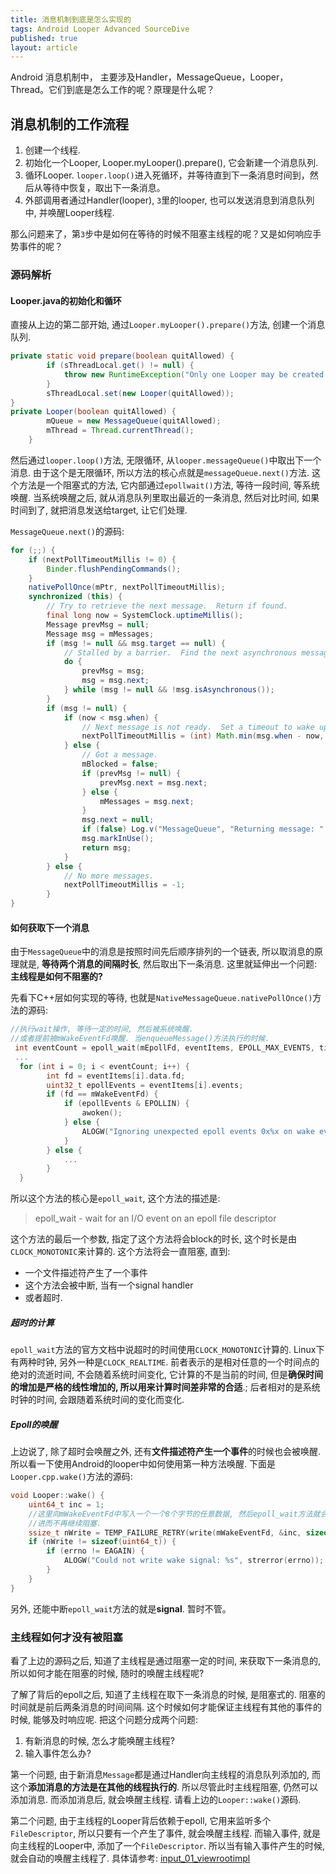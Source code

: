 ```yaml
---
title: 消息机制到底是怎么实现的
tags: Android Looper Advanced SourceDive
published: true
layout: article
---
```


Android 消息机制中， 主要涉及Handler，MessageQueue，Looper，Thread。它们到底是怎么工作的呢？原理是什么呢？

<!--more-->

## 消息机制的工作流程

1. 创建一个线程.
2. 初始化一个Looper, Looper.myLooper().prepare(), 它会新建一个消息队列.
3. 循环Looper. `looper.loop()`进入死循环，并等待直到下一条消息时间到，然后从等待中恢复，取出下一条消息。
4. 外部调用者通过Handler(looper), `3`里的looper, 也可以发送消息到消息队列中, 并唤醒Looper线程.

那么问题来了，第`3`步中是如何在等待的时候不阻塞主线程的呢？又是如何响应手势事件的呢？

### 源码解析

#### Looper.java的初始化和循环

直接从上边的第二部开始, 通过`Looper.myLooper().prepare()`方法, 创建一个消息队列.

```java
private static void prepare(boolean quitAllowed) {
        if (sThreadLocal.get() != null) {
            throw new RuntimeException("Only one Looper may be created per thread");
        }
        sThreadLocal.set(new Looper(quitAllowed));
}
private Looper(boolean quitAllowed) {
        mQueue = new MessageQueue(quitAllowed);
        mThread = Thread.currentThread();
    }
```

然后通过`looper.loop()`方法, 无限循环, 从`looper.messageQueue()`中取出下一个消息. 由于这个是无限循环, 所以方法的核心点就是`messageQueue.next()`方法. 这个方法是一个阻塞式的方法, 它内部通过`epollwait()`方法, 等待一段时间, 等系统唤醒. 当系统唤醒之后, 就从消息队列里取出最近的一条消息, 然后对比时间, 如果时间到了, 就把消息发送给target, 让它们处理.

`MessageQueue.next()`的源码:

```java
for (;;) {
    if (nextPollTimeoutMillis != 0) {
        Binder.flushPendingCommands();
    }
    nativePollOnce(mPtr, nextPollTimeoutMillis);
    synchronized (this) {
        // Try to retrieve the next message.  Return if found.
        final long now = SystemClock.uptimeMillis();
        Message prevMsg = null;
        Message msg = mMessages;
        if (msg != null && msg.target == null) {
            // Stalled by a barrier.  Find the next asynchronous message in the queue.
            do {
                prevMsg = msg;
                msg = msg.next;
            } while (msg != null && !msg.isAsynchronous());
        }
        if (msg != null) {
            if (now < msg.when) {
                // Next message is not ready.  Set a timeout to wake up when it is ready.
                nextPollTimeoutMillis = (int) Math.min(msg.when - now, Integer.MAX_VALUE);
            } else {
                // Got a message.
                mBlocked = false;
                if (prevMsg != null) {
                    prevMsg.next = msg.next;
                } else {
                    mMessages = msg.next;
                }
                msg.next = null;
                if (false) Log.v("MessageQueue", "Returning message: " + msg);
                msg.markInUse();
                return msg;
            }
        } else {
            // No more messages.
            nextPollTimeoutMillis = -1;
        }
}
```

#### 如何获取下一个消息

由于`MessageQueue`中的消息是按照时间先后顺序排列的一个链表, 所以取消息的原理就是, **等待两个消息的间隔时长**, 然后取出下一条消息. 这里就延伸出一个问题: **主线程是如何不阻塞的?**

先看下C++层如何实现的等待, 也就是`NativeMessageQueue.nativePollOnce()`方法的源码:

```c++
//执行wait操作, 等待一定的时间, 然后被系统唤醒.
//或者提前被mWakeEventFd唤醒. 当enqueueMessage()方法执行的时候.
 int eventCount = epoll_wait(mEpollFd, eventItems, EPOLL_MAX_EVENTS, timeoutMillis);
 ...
  for (int i = 0; i < eventCount; i++) {
        int fd = eventItems[i].data.fd;
        uint32_t epollEvents = eventItems[i].events;
        if (fd == mWakeEventFd) {
            if (epollEvents & EPOLLIN) {
                awoken();
            } else {
                ALOGW("Ignoring unexpected epoll events 0x%x on wake event fd.", epollEvents);
            }
        } else {
            ...
        }
  }
```

所以这个方法的核心是`epoll_wait`, 这个方法的描述是:

> epoll_wait -  wait  for  an I/O event on an epoll file descriptor

这个方法的最后一个参数, 指定了这个方法将会block的时长, 这个时长是由`CLOCK_MONOTONIC`来计算的. 这个方法将会一直阻塞, 直到:

* 一个文件描述符产生了一个事件
* 这个方法会被中断, 当有一个signal handler
* 或者超时.

##### 超时的计算

`epoll_wait`方法的官方文档中说超时的时间使用`CLOCK_MONOTONIC`计算的. Linux下有两种时钟, 另外一种是`CLOCK_REALTIME`. 前者表示的是相对任意的一个时间点的绝对的流逝时间, 不会随着系统时间变化, 它计算的不是当前的时间, 但是**确保时间的增加是严格的线性增加的, 所以用来计算时间差非常的合适**.; 后者相对的是系统时钟的时间, 会跟随着系统时间的变化而变化.

##### Epoll的唤醒

上边说了, 除了超时会唤醒之外, 还有**文件描述符产生一个事件**的时候也会被唤醒. 所以看一下使用Android的looper中如何使用第一种方法唤醒. 下面是`Looper.cpp.wake()`方法的源码:

```c++
void Looper::wake() {
    uint64_t inc = 1;
    //这里向mWakeEventFd中写入一个一个8个字节的任意数据, 然后epoll_wait方法就会监听到事件变化,
    //进而不再继续阻塞.
    ssize_t nWrite = TEMP_FAILURE_RETRY(write(mWakeEventFd, &inc, sizeof(uint64_t)));
    if (nWrite != sizeof(uint64_t)) {
        if (errno != EAGAIN) {
            ALOGW("Could not write wake signal: %s", strerror(errno));
        }
    }
}
```

另外, 还能中断`epoll_wait`方法的就是**signal**. 暂时不管。

### 主线程如何才没有被阻塞

看了上边的源码之后, 知道了主线程是通过阻塞一定的时间, 来获取下一条消息的, 所以如何才能在阻塞的时候, 随时的唤醒主线程呢?

了解了背后的epoll之后, 知道了主线程在取下一条消息的时候, 是阻塞式的. 阻塞的时间就是前后两条消息的时间间隔. 这个时候如何才能保证主线程有其他的事件的时候, 能够及时响应呢. 把这个问题分成两个问题:

1. 有新消息的时候, 怎么才能唤醒主线程?
2. 输入事件怎么办?

第一个问题, 由于新消息`Message`都是通过Handler向主线程的消息队列添加的, 而这个**添加消息的方法是在其他的线程执行的**. 所以尽管此时主线程阻塞, 仍然可以添加消息. 而添加消息后, 就会唤醒主线程. 请看上边的`Looper::wake()`源码.

第二个问题, 由于主线程的Looper背后依赖于epoll, 它用来监听多个`FileDescriptor`, 所以只要有一个产生了事件, 就会唤醒主线程. 而输入事件, 就是向主线程的Looper中, 添加了一个`FileDescriptor`. 所以当有输入事件产生的时候, 就会自动的唤醒主线程了. 具体请参考: [input_01_viewrootimpl](./2020-06-16-input_01_viewrootImpl.md)
